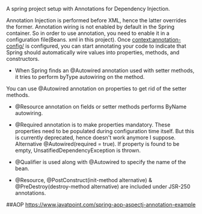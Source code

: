 A spring project setup with Annotations for Dependency Injection.

Annotation Injection is performed before XML, hence the latter overrides the former.
Annotation wiring is not enabled by default in the Spring container. So in order to use annotation, you need to enable it in a configuration file(Beans. xml in this project).
Once <context:annotation-config/> is configured, you can start annotating your code to indicate that Spring should automatically wire values into properties, methods, and constructors.

- When Spring finds an @Autowired annotation used with setter methods, it tries to perform byType autowiring on the method.

You can use @Autowired annotation on properties to get rid of the setter methods.

- @Resource annotation on fields or setter methods performs ByName autowiring.

- @Required annotation is to make properties mandatory. These properties need to be populated during configuration time itself. But this is currently deprecated, hence doesn't work anymore I suppose. Alternative @Autowired(required = true). If property is found to be empty, UnsatifiedDependencyException is thrown. 

- @Qualifier is used along with @Autowired to specify the name of the bean.

- @Resource, @PostConstruct(init-method alternative) & @PreDestroy(destroy-method alternative) are included under JSR-250 annotations.

##AOP
https://www.javatpoint.com/spring-aop-aspectj-annotation-example
